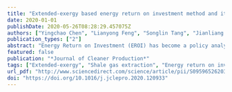 ```yaml
---
title: "Extended-exergy based energy return on investment method and its application to shale gas extraction in China"
date: 2020-01-01
publishDate: 2020-05-26T08:28:29.457075Z
authors: ["Yingchao Chen", "Lianyong Feng", "Songlin Tang", "Jianliang Wang", "Chen Huang", "Mikael Höök"]
publication_types: ["2"]
abstract: "Energy Return on Investment (EROI) has become a policy analysis tool related to sustainability. However, most EROI studies adopt the standard EROI method, which has two inherent defects. First, standard EROI leaves out energy quality. Second, input factors such as labor, auxiliary services and environmental factors are not considered. Therefore, this paper introduces exergy into the EROI calculation and establishes a new extended exergy-based EROI (ExEROI). ExEROI treats “available energy” as energy quality; with the idea of embodied flows, ExEROI quantifies all the five input factors of the EROI analysis framework. Shale gas exploitation in the Sichuan Basin is used as an example in the case study. The ExEROI result is 9.68, which is much lower than the standard EROI result of 82.95. This is due to the inclusion of more input factors and the fact that the input factors are measured by exergy. Specifically, the auxiliary service input factor accounts for 77.10% of the total inputs, and such inputs are ignored by the standard EROI method. ExEROI makes up for the shortcomings of standard EROI and avoids the possible misinformation caused by standard EROI. ExEROI has the potential for use as an integral aspect of energy resource exploitation evaluations."
featured: false
publication: "*Journal of Cleaner Production*"
tags: ["Extended-exergy", "Shale gas extraction", "Energy return on investment"]
url_pdf: "http://www.sciencedirect.com/science/article/pii/S095965262030980X"
doi: "https://doi.org/10.1016/j.jclepro.2020.120933"
---
```


